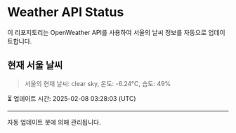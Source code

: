 
# Weather API Status

이 리포지토리는 OpenWeather API를 사용하여 서울의 날씨 정보를 자동으로 업데이트합니다.

## 현재 서울 날씨
> 서울의 현재 날씨: clear sky, 온도: -6.24°C, 습도: 49%

⏳ 업데이트 시간: 2025-02-08 03:28:03 (UTC)

---
자동 업데이트 봇에 의해 관리됩니다.
